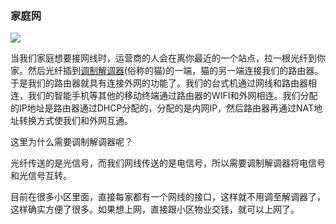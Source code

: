 ### 家庭网

![](https://img-blog.csdnimg.cn/20181123214440585.png?x-oss-process=image/watermark,type_ZmFuZ3poZW5naGVpdGk,shadow_10,text_aHR0cHM6Ly9ibG9nLmNzZG4ubmV0L3FxXzM2MTE5MTky,size_16,color_FFFFFF,t_70)

当我们家庭想要接网线时，运营商的人会在离你最近的一个站点，拉一根光纤到你家。然后光纤插到[调制解调器](https://so.csdn.net/so/search?q=%E8%B0%83%E5%88%B6%E8%A7%A3%E8%B0%83%E5%99%A8&spm=1001.2101.3001.7020)(俗称的猫)的一端，猫的另一端连接我们的路由器。于是我们的路由器就具有连接外网的功能了。我们的台式机通过网线和路由器相连，我们的智能手机等其他的移动终端通过路由器的WIFI和外网相连。我们分配的IP地址是路由器通过DHCP分配的，分配的是内网IP，然后路由器再通过NAT地址转换方式使我们和外网互通。

这里为什么需要调制解调器呢？

光纤传送的是光信号，而我们网线传送的是电信号，所以需要调制解调器将电信号和光信号互转。

目前在很多小区里面，直接每家都有一个网线的接口，这样就不用调至解调器了，这样确实方便了很多。如果想上网，直接跟小区物业交钱，就可以上网了。